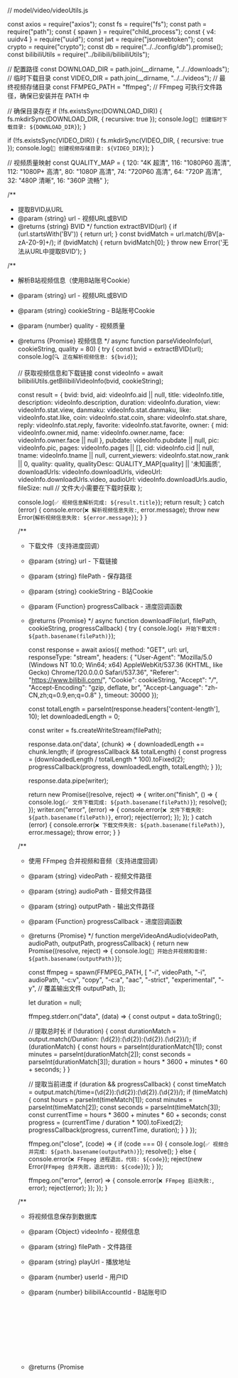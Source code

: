 // model/video/videoUtils.js

const axios = require("axios");
const fs = require("fs");
const path = require("path");
const { spawn } = require("child_process");
const { v4: uuidv4 } = require("uuid");
const jwt = require("jsonwebtoken");
const crypto = require("crypto");
const db = require("../../config/db").promise();
const bilibiliUtils = require("../bilibili/bilibiliUtils");

// 配置路径
const DOWNLOAD_DIR = path.join(__dirname, "../../downloads"); // 临时下载目录
const VIDEO_DIR = path.join(__dirname, "../../videos"); // 最终视频存储目录
const FFMPEG_PATH = "ffmpeg"; // FFmpeg 可执行文件路径，确保已安装并在 PATH 中

// 确保目录存在
if (!fs.existsSync(DOWNLOAD_DIR)) {
  fs.mkdirSync(DOWNLOAD_DIR, { recursive: true });
  console.log(`📁 创建临时下载目录: ${DOWNLOAD_DIR}`);
}

if (!fs.existsSync(VIDEO_DIR)) {
  fs.mkdirSync(VIDEO_DIR, { recursive: true });
  console.log(`📁 创建视频存储目录: ${VIDEO_DIR}`);
}

// 视频质量映射
const QUALITY_MAP = {
  120: "4K 超清",
  116: "1080P60 高清",
  112: "1080P+ 高清",
  80: "1080P 高清",
  74: "720P60 高清",
  64: "720P 高清",
  32: "480P 清晰",
  16: "360P 流畅"
};

/**
 * 提取BVID从URL
 * @param {string} url - 视频URL或BVID
 * @returns {string} BVID
 */
function extractBVID(url) {
  if (url.startsWith('BV')) {
    return url;
  }
  const bvidMatch = url.match(/BV[a-zA-Z0-9]+/);
  if (bvidMatch) {
    return bvidMatch[0];
  }
  throw new Error('无法从URL中提取BVID');
}

/**
 * 解析B站视频信息（使用B站账号Cookie）
 * @param {string} url - 视频URL或BVID
 * @param {string} cookieString - B站账号Cookie
 * @param {number} quality - 视频质量
 * @returns {Promise<Object>} 视频信息
 */
async function parseVideoInfo(url, cookieString, quality = 80) {
  try {
    const bvid = extractBVID(url);
    console.log(`🔍 正在解析视频信息: ${bvid}`);
    
    // 获取视频信息和下载链接
    const videoInfo = await bilibiliUtils.getBilibiliVideoInfo(bvid, cookieString);
    
    const result = {
      bvid: bvid,
      aid: videoInfo.aid || null,
      title: videoInfo.title,
      description: videoInfo.description,
      duration: videoInfo.duration,
      view: videoInfo.stat.view,
      danmaku: videoInfo.stat.danmaku,
      like: videoInfo.stat.like,
      coin: videoInfo.stat.coin,
      share: videoInfo.stat.share,
      reply: videoInfo.stat.reply,
      favorite: videoInfo.stat.favorite,
      owner: {
        mid: videoInfo.owner.mid,
        name: videoInfo.owner.name,
        face: videoInfo.owner.face || null
      },
      pubdate: videoInfo.pubdate || null,
      pic: videoInfo.pic,
      pages: videoInfo.pages || [],
      cid: videoInfo.cid || null,
      tname: videoInfo.tname || null,
      current_viewers: videoInfo.stat.now_rank || 0,
      quality: quality,
      qualityDesc: QUALITY_MAP[quality] || '未知画质',
      downloadUrls: videoInfo.downloadUrls,
      videoUrl: videoInfo.downloadUrls.video,
      audioUrl: videoInfo.downloadUrls.audio,
      fileSize: null // 文件大小需要在下载时获取
    };
    
    console.log(`✅ 视频信息解析完成: ${result.title}`);
    return result;
  } catch (error) {
    console.error(`❌ 解析视频信息失败:`, error.message);
    throw new Error(`解析视频信息失败: ${error.message}`);
  }
}

/**
 * 下载文件（支持进度回调）
 * @param {string} url - 下载链接
 * @param {string} filePath - 保存路径
 * @param {string} cookieString - B站Cookie
 * @param {Function} progressCallback - 进度回调函数
 * @returns {Promise<void>}
 */
async function downloadFile(url, filePath, cookieString, progressCallback) {
  try {
    console.log(`⬇️ 开始下载文件: ${path.basename(filePath)}`);
    
    const response = await axios({
      method: "GET",
      url: url,
      responseType: "stream",
      headers: {
        "User-Agent": "Mozilla/5.0 (Windows NT 10.0; Win64; x64) AppleWebKit/537.36 (KHTML, like Gecko) Chrome/120.0.0.0 Safari/537.36",
        "Referer": "https://www.bilibili.com/",
        "Cookie": cookieString,
        "Accept": "*/*",
        "Accept-Encoding": "gzip, deflate, br",
        "Accept-Language": "zh-CN,zh;q=0.9,en;q=0.8"
      },
      timeout: 30000
    });

    const totalLength = parseInt(response.headers['content-length'], 10);
    let downloadedLength = 0;

    const writer = fs.createWriteStream(filePath);
    
    response.data.on('data', (chunk) => {
      downloadedLength += chunk.length;
      if (progressCallback && totalLength) {
        const progress = (downloadedLength / totalLength * 100).toFixed(2);
        progressCallback(progress, downloadedLength, totalLength);
      }
    });
    
    response.data.pipe(writer);

    return new Promise((resolve, reject) => {
      writer.on("finish", () => {
        console.log(`✅ 文件下载完成: ${path.basename(filePath)}`);
        resolve();
      });
      writer.on("error", (error) => {
        console.error(`❌ 文件下载失败: ${path.basename(filePath)}`, error);
        reject(error);
      });
    });
  } catch (error) {
    console.error(`❌ 下载文件失败: ${path.basename(filePath)}`, error.message);
    throw error;
  }
}

/**
 * 使用 FFmpeg 合并视频和音频（支持进度回调）
 * @param {string} videoPath - 视频文件路径
 * @param {string} audioPath - 音频文件路径
 * @param {string} outputPath - 输出文件路径
 * @param {Function} progressCallback - 进度回调函数
 * @returns {Promise<void>}
 */
function mergeVideoAndAudio(videoPath, audioPath, outputPath, progressCallback) {
  return new Promise((resolve, reject) => {
    console.log(`🔧 开始合并视频和音频: ${path.basename(outputPath)}`);

    const ffmpeg = spawn(FFMPEG_PATH, [
      "-i", videoPath,
      "-i", audioPath,
      "-c:v", "copy",
      "-c:a", "aac",
      "-strict", "experimental",
      "-y", // 覆盖输出文件
      outputPath,
    ]);

    let duration = null;
    
    ffmpeg.stderr.on("data", (data) => {
      const output = data.toString();
      
      // 提取总时长
      if (!duration) {
        const durationMatch = output.match(/Duration: (\d{2}):(\d{2}):(\d{2})\.(\d{2})/);
        if (durationMatch) {
          const hours = parseInt(durationMatch[1]);
          const minutes = parseInt(durationMatch[2]);
          const seconds = parseInt(durationMatch[3]);
          duration = hours * 3600 + minutes * 60 + seconds;
        }
      }
      
      // 提取当前进度
      if (duration && progressCallback) {
        const timeMatch = output.match(/time=(\d{2}):(\d{2}):(\d{2})\.(\d{2})/);
        if (timeMatch) {
          const hours = parseInt(timeMatch[1]);
          const minutes = parseInt(timeMatch[2]);
          const seconds = parseInt(timeMatch[3]);
          const currentTime = hours * 3600 + minutes * 60 + seconds;
          const progress = (currentTime / duration * 100).toFixed(2);
          progressCallback(progress, currentTime, duration);
        }
      }
    });

    ffmpeg.on("close", (code) => {
      if (code === 0) {
        console.log(`✅ 视频合并完成: ${path.basename(outputPath)}`);
        resolve();
      } else {
        console.error(`❌ FFmpeg 进程退出，代码: ${code}`);
        reject(new Error(`FFmpeg 合并失败，退出代码: ${code}`));
      }
    });

    ffmpeg.on("error", (error) => {
      console.error(`❌ FFmpeg 启动失败:`, error);
      reject(error);
    });
  });
}

/**
 * 将视频信息保存到数据库
 * @param {Object} videoInfo - 视频信息
 * @param {string} filePath - 文件路径
 * @param {string} playUrl - 播放地址
 * @param {number} userId - 用户ID
 * @param {number} bilibiliAccountId - B站账号ID
 * @returns {Promise<Object>} 数据库记录
 */
async function saveOrUpdateVideoInDb(videoInfo, filePath, playUrl, userId, bilibiliAccountId) {
  try {
    console.log(`💾 保存视频信息到数据库: ${videoInfo.title}`);

    // 检查视频是否已存在（根据bvid）
    const [existingVideos] = await db.execute(
      "SELECT * FROM videos WHERE bvid = ?",
      [videoInfo.bvid]
    );

    let videoId;
    let isNewVideo = false;

    if (existingVideos.length > 0) {
      // 更新现有记录
      videoId = existingVideos[0].id;
      await db.execute(
        `UPDATE videos SET 
         title = ?, pic = ?, view = ?, danmaku = ?, \`like\` = ?, 
         coin = ?, favorite = ?, share = ?, reply = ?, 
         name = ?, face = ?, pubdate = ?, 
         quality = ?, \`desc\` = ?, duration = ?, aid = ?, download_link = ?,
         cid = ?, tname = ?, current_viewers = ?
         WHERE bvid = ?`,
        [
          videoInfo.title,
          videoInfo.pic || "",
          videoInfo.view || 0,
          videoInfo.danmaku || 0,
          videoInfo.like || 0,
          videoInfo.coin || 0,
          videoInfo.favorite || 0,
          videoInfo.share || 0,
          videoInfo.reply || 0,
          videoInfo.owner?.name || "未知",
          videoInfo.owner?.face || "",
          videoInfo.pubdate || "",
          videoInfo.quality || 80,
          videoInfo.description || "",
          videoInfo.duration || 0,
          videoInfo.aid || "",
          playUrl,
          videoInfo.cid || "",
          videoInfo.tname || "",
          videoInfo.current_viewers || 0,
          videoInfo.bvid
        ]
      );
      
      console.log(`✅ 视频信息已更新: ${videoInfo.title}`);
    } else {
      // 插入新记录
      const [result] = await db.execute(
        `INSERT INTO videos (
          bvid, aid, title, pic, view, danmaku, \`like\`, coin, favorite, share, reply,
          name, face, pubdate, quality, \`desc\`, duration, download_link, cid, tname, current_viewers
        ) VALUES (?, ?, ?, ?, ?, ?, ?, ?, ?, ?, ?, ?, ?, ?, ?, ?, ?, ?, ?, ?, ?)`,
        [  
          videoInfo.bvid,
          videoInfo.aid || "",
          videoInfo.title,
          videoInfo.pic || "",
          videoInfo.view || 0,
          videoInfo.danmaku || 0,
          videoInfo.like || 0,
          videoInfo.coin || 0,
          videoInfo.favorite || 0,
          videoInfo.share || 0,
          videoInfo.reply || 0,
          videoInfo.owner?.name || "未知",
          videoInfo.owner?.face || "",
          videoInfo.pubdate || "",
          videoInfo.quality || 80,
          videoInfo.description || "",
          videoInfo.duration || 0,
          playUrl,
          videoInfo.cid || "",
          videoInfo.tname || "",
          videoInfo.current_viewers || 0
        ]
      );
      
      videoId = result.insertId;
      isNewVideo = true;
      console.log(`✅ 视频信息已保存: ${videoInfo.title}`);
    }

    // 检查用户视频关联关系是否已存在
    const [existingRelation] = await db.execute(
      "SELECT * FROM user_videos WHERE user_id = ? AND video_id = ? AND relation_type = 'processor'",
      [userId, videoId]
    );

    if (existingRelation.length === 0) {
      // 创建用户视频关联关系（处理者）
      await db.execute(
        "INSERT INTO user_videos (user_id, video_id, relation_type) VALUES (?, ?, 'processor')",
        [userId, videoId]
      );
      console.log(`🔗 已创建用户视频关联关系: 用户${userId} -> 视频${videoId}`);
    }

    // 如果视频有UP主信息，尝试创建UP主关联关系
    if (videoInfo.owner?.mid) {
      // 这里可以扩展：如果系统中有对应的UP主用户，可以创建owner关联
      // 暂时只记录processor关联
    }

    return { 
      id: videoId, 
      updated: !isNewVideo,
      title: videoInfo.title,
      bvid: videoInfo.bvid,
      filePath: filePath,
      playUrl: playUrl
    };
  } catch (error) {
    console.error('❌ 保存视频信息到数据库失败:', error);
    throw error;
  }
}


/**
 * 获取所有视频列表
 * @returns {Promise<Array>} 视频列表
 */
async function listAllVideos() {
  try {
    const [videos] = await db.execute(
      `SELECT * FROM videos ORDER BY id DESC`
    );
    return videos;
  } catch (error) {
    console.error(`❌ 获取视频列表失败:`, error);
    throw error;
  }
}

/**
 * 获取用户处理的视频列表
 * @param {number} userId - 用户ID
 * @returns {Promise<Array>} 视频列表
 */
async function getUserVideos(userId) {
  try {
    console.log(`🔍 获取用户 ${userId} 的视频列表`);
    
    // 通过user_videos关联表查询用户相关的视频
    const [videos] = await db.execute(
      `SELECT v.*, uv.relation_type, uv.created_at as relation_created_at
       FROM videos v 
       INNER JOIN user_videos uv ON v.id = uv.video_id 
       WHERE uv.user_id = ? 
       ORDER BY uv.created_at DESC, v.id DESC`,
      [userId]
    );
    
    console.log(`✅ 找到 ${videos.length} 个相关视频`);
    
    // 为每个视频添加关系类型的中文描述
    const videosWithRelationDesc = videos.map(video => ({
      ...video,
      relation_desc: getRelationTypeDesc(video.relation_type)
    }));
    
    return videosWithRelationDesc;
  } catch (error) {
    console.error(`❌ 获取用户视频列表失败:`, error);
    throw error;
  }
}

/**
 * 获取关系类型的中文描述
 * @param {string} relationType - 关系类型
 * @returns {string} 中文描述
 */
function getRelationTypeDesc(relationType) {
  const relationMap = {
    'owner': 'UP主',
    'processor': '处理者',
    'downloader': '下载者'
  };
  return relationMap[relationType] || '未知关系';
}

/**
 * 删除视频记录和文件
 * @param {number} videoId - 视频ID
 * @param {number} userId - 用户ID
 * @param {boolean} deleteFile - 是否删除文件
 * @returns {Promise<void>}
 */
async function deleteVideo(videoId, userId, deleteFile = false) {
  try {
    console.log(`🗑️ 用户 ${userId} 尝试删除视频 ${videoId}`);
    
    // 检查用户是否有权限删除该视频（必须是处理者或下载者）
    const [userVideoRelations] = await db.execute(
      `SELECT uv.*, v.title, v.bvid, v.download_link 
       FROM user_videos uv 
       INNER JOIN videos v ON uv.video_id = v.id 
       WHERE uv.user_id = ? AND uv.video_id = ? 
       AND uv.relation_type IN ('processor', 'downloader')`,
      [userId, videoId]
    );
    
    if (userVideoRelations.length === 0) {
      throw new Error('无权限删除该视频：您不是该视频的处理者或下载者');
    }
    
    const videoInfo = userVideoRelations[0];
    console.log(`✅ 权限验证通过，用户是视频的${getRelationTypeDesc(videoInfo.relation_type)}`);
    
    // 获取完整视频信息
    const [videos] = await db.execute(
      "SELECT * FROM videos WHERE id = ?",
      [videoId]
    );
    
    if (videos.length === 0) {
      throw new Error('视频不存在');
    }
    
    const video = videos[0];
    
    // 删除用户视频关联记录
    await db.execute(
      "DELETE FROM user_videos WHERE video_id = ?", 
      [videoId]
    );
    console.log(`🔗 已删除用户视频关联记录`);
    
    // 删除视频记录
    await db.execute("DELETE FROM videos WHERE id = ?", [videoId]);
    console.log(`📝 已删除视频数据库记录`);
    
    // 删除文件
    if (deleteFile) {
      // 尝试从download_link推断文件路径
      let filePath = null;
      if (video.download_link) {
        // 从下载链接中提取文件名
        const fileName = video.download_link.split('/').pop();
        filePath = path.join(VIDEO_DIR, fileName);
      }
      
      // 如果有file_path字段，优先使用
      if (video.file_path) {
        filePath = video.file_path;
      }
      
      if (filePath && fs.existsSync(filePath)) {
        fs.unlinkSync(filePath);
        console.log(`🗑️ 已删除视频文件: ${filePath}`);
      } else if (filePath) {
        console.warn(`⚠️ 视频文件不存在: ${filePath}`);
      } else {
        console.warn(`⚠️ 无法确定视频文件路径`);
      }
    }
    
    console.log(`✅ 成功删除视频: ${video.title} (${video.bvid})`);
  } catch (error) {
    console.error(`❌ 删除视频失败:`, error);
    throw error;
  }
}

/**
 * 处理视频请求的主函数
 * @param {Object} options - 处理选项
 * @returns {Promise<Object>} 处理结果
 */
async function processVideoRequest(options) {
  const {
    url,
    userId,
    cookieString,
    quality = 80,
    downloadMode = "auto",
    bilibiliAccountId
  } = options;
  
  try {
    // 0. 提取BVID进行预检查
    const bvid = extractBVID(url);
    if (!bvid) {
      throw new Error('无法从URL中提取BVID');
    }
    
    // 1. 检查数据库和文件是否已存在（优化：避免重复解析）
    const finalFileName = `${bvid}.mp4`;
    const finalVideoPath = path.join(VIDEO_DIR, finalFileName);
    
    // 检查数据库中是否已有记录
    const [existingRecords] = await db.execute(
      'SELECT * FROM videos WHERE bvid = ?',
      [bvid]
    );
    
    // 检查文件是否存在
    const fileExists = fs.existsSync(finalVideoPath);
    
    if (existingRecords.length > 0 && fileExists) {
      console.log(`✅ 发现已存在的视频记录和文件: ${bvid}`);
      
      // 只解析基本信息用于更新数据库
      const videoInfo = await parseVideoInfo(url, cookieString, quality);
      
      // 生成播放地址
      const serverPort = process.env.PORT || 3000;
      const serverHost = process.env.SERVER_HOST || 'localhost';
      const playUrl = `http://${serverHost}:${serverPort}/api/video/download/${finalFileName}`;
      
      // 更新数据库记录（保持文件路径不变）
      const existingRecord = existingRecords[0];
      await db.execute(
        `UPDATE videos SET 
         title = ?, pic = ?, view = ?, danmaku = ?, \`like\` = ?, 
         coin = ?, favorite = ?, share = ?, reply = ?, 
         name = ?, face = ?, pubdate = ?, 
         quality = ?, \`desc\` = ?, duration = ?, aid = ?, download_link = ?,
         cid = ?, tname = ?, current_viewers = ?
         WHERE id = ?`,
        [
          videoInfo.title,
          videoInfo.pic || "",
          videoInfo.view || 0,
          videoInfo.danmaku || 0,
          videoInfo.like || 0,
          videoInfo.coin || 0,
          videoInfo.favorite || 0,
          videoInfo.share || 0,
          videoInfo.reply || 0,
          videoInfo.owner?.name || "未知",
          videoInfo.owner?.face || "",
          videoInfo.pubdate || "",
          videoInfo.quality || 80,
          videoInfo.description || "",
          videoInfo.duration || 0,
          videoInfo.aid || "",
          playUrl,
          videoInfo.cid || "",
          videoInfo.tname || "",
          videoInfo.current_viewers || 0,
          existingRecord.id
        ]
      );
      
      console.log(`🔄 已更新现有视频记录: ${videoInfo.title}`);
      
      return {
        id: existingRecord.id,
        updated: true,
        title: videoInfo.title,
        bvid: bvid,
        filePath: finalVideoPath,
        playUrl: playUrl,
        message: "视频已存在，仅更新数据库信息",
        downloadMode,
        qualityDesc: videoInfo.qualityDesc,
        skippedProcessing: true // 标记跳过了处理过程
      };
    }
    
    console.log(`🆕 开始处理新视频或重新处理: ${bvid}`);
    
    // 2. 解析视频信息（完整解析用于下载）
    const videoInfo = await parseVideoInfo(url, cookieString, quality);

    // 3. 创建文件名和路径
    const uniqueId = uuidv4().substring(0, 8);
    const tempVideoFileName = `${videoInfo.bvid}_${uniqueId}_video.mp4`;
    const tempAudioFileName = `${videoInfo.bvid}_${uniqueId}_audio.mp3`;
    const tempOutputFileName = `${videoInfo.bvid}_${uniqueId}_temp.mp4`;
    // finalFileName 已在前面声明过，这里不需要重复声明

    const tempVideoPath = path.join(DOWNLOAD_DIR, tempVideoFileName);
    const tempAudioPath = path.join(DOWNLOAD_DIR, tempAudioFileName);
    const tempOutputPath = path.join(DOWNLOAD_DIR, tempOutputFileName);
    // finalVideoPath 也已在前面声明过，这里不需要重复声明

    // 4. 下载视频和音频
    console.log(`📥 开始下载视频和音频...`);
    
    const downloadPromises = [];
    
    if (downloadMode === "video" || downloadMode === "auto") {
      downloadPromises.push(
        downloadFile(videoInfo.videoUrl, tempVideoPath, cookieString, (progress) => {
          console.log(`📹 视频下载进度: ${progress}%`);
        })
      );
    }
    
    if (downloadMode === "audio" || downloadMode === "auto") {
      downloadPromises.push(
        downloadFile(videoInfo.audioUrl, tempAudioPath, cookieString, (progress) => {
          console.log(`🎵 音频下载进度: ${progress}%`);
        })
      );
    }
    
    await Promise.all(downloadPromises);

    // 5. 合并视频和音频（如果都下载了）
    let tempFinalPath = tempOutputPath;
    if (downloadMode === "auto" && fs.existsSync(tempVideoPath) && fs.existsSync(tempAudioPath)) {
      console.log(`🔧 开始合并视频和音频: ${finalFileName}`);
      await mergeVideoAndAudio(tempVideoPath, tempAudioPath, tempOutputPath, (progress) => {
        console.log(`🔧 合并进度: ${progress}%`);
      });
      
      // 清理临时文件
      try {
        fs.unlinkSync(tempVideoPath);
        fs.unlinkSync(tempAudioPath);
        console.log(`🗑️ 清理临时文件完成`);
      } catch (cleanupError) {
        console.warn(`⚠️ 清理临时文件失败:`, cleanupError.message);
      }
    } else if (downloadMode === "video" && fs.existsSync(tempVideoPath)) {
      tempFinalPath = tempVideoPath;
    } else if (downloadMode === "audio" && fs.existsSync(tempAudioPath)) {
      tempFinalPath = tempAudioPath;
    }

    // 6. 移动文件到最终目录
    if (fs.existsSync(tempFinalPath)) {
      // 如果最终文件已存在，先删除
      if (fs.existsSync(finalVideoPath)) {
        fs.unlinkSync(finalVideoPath);
        console.log(`🗑️ 删除已存在的文件: ${finalFileName}`);
      }
      
      fs.renameSync(tempFinalPath, finalVideoPath);
      console.log(`📁 文件已移动到: ${finalVideoPath}`);
    } else {
      throw new Error('处理后的视频文件不存在');
    }

    // 7. 生成播放地址 - 使用SERVER_HOST配置
    const serverPort = process.env.PORT || 3000;
    const serverHost = process.env.SERVER_HOST || 'localhost';
    const playUrl = `http://${serverHost}:${serverPort}/api/video/download/${finalFileName}`;

    // 8. 保存到数据库
    const dbRecord = await saveOrUpdateVideoInDb(videoInfo, finalVideoPath, playUrl, userId, bilibiliAccountId);

    return {
      ...dbRecord,
      message: "视频处理完成",
      downloadMode,
      qualityDesc: videoInfo.qualityDesc,
      playUrl: playUrl
    };
  } catch (error) {
    console.error(`❌ 处理视频请求失败:`, error);
    throw error;
  }
}

/**
 * 批量处理视频
 * @param {Object} options - 批量处理选项
 * @returns {Promise<Object>} 批量处理结果
 */
async function batchProcessVideos(options) {
  const {
    urls,
    userId,
    cookieString,
    quality = 80,
    downloadMode = "auto",
    bilibiliAccountId
  } = options;
  
  const results = {
    success: [],
    failed: [],
    total: urls.length
  };
  
  for (let i = 0; i < urls.length; i++) {
    const url = urls[i];
    try {
      console.log(`📦 批量处理进度: ${i + 1}/${urls.length} - ${url}`);
      
      const result = await processVideoRequest({
        url,
        userId,
        cookieString,
        quality,
        downloadMode,
        bilibiliAccountId
      });
      
      results.success.push({
        url,
        result,
        index: i + 1
      });
      
      // 添加延迟避免请求过于频繁
      if (i < urls.length - 1) {
        await new Promise(resolve => setTimeout(resolve, 2000));
      }
      
    } catch (error) {
      console.error(`❌ 批量处理第 ${i + 1} 个视频失败:`, error.message);
      results.failed.push({
        url,
        error: error.message,
        index: i + 1
      });
    }
  }
  
  return results;
}

/**
 * 生成安全下载token
 * @param {string} fileName - 文件名
 * @param {string} userId - 用户ID
 * @param {number} expiresIn - 过期时间（秒），默认1小时
 * @returns {string} JWT token
 */
function generateDownloadToken(fileName, userId, expiresIn = 3600) {
  const payload = {
    fileName,
    userId,
    type: 'download',
    timestamp: Date.now()
  };
  
  return jwt.sign(payload, process.env.JWT_SECRET, { expiresIn });
}

/**
 * 验证下载token
 * @param {string} token - JWT token
 * @returns {object|null} 解码后的payload或null
 */
function verifyDownloadToken(token) {
  try {
    return jwt.verify(token, process.env.JWT_SECRET);
  } catch (error) {
    console.error('Token验证失败:', error.message);
    return null;
  }
}

/**
 * 生成临时下载链接
 * @param {string} fileName - 文件名
 * @param {string} userId - 用户ID
 * @returns {object} 包含下载链接和token的对象
 */
function generateSecureDownloadLink(fileName, userId) {
  const token = generateDownloadToken(fileName, userId, 3600); // 1小时有效期
  const serverPort = process.env.PORT || 3000;
  const serverHost = process.env.SERVER_HOST || 'localhost';
  
  return {
    downloadUrl: `http://${serverHost}:${serverPort}/api/video/secure-download?token=${token}&file=${encodeURIComponent(fileName)}`,
    token,
    expiresAt: new Date(Date.now() + 3600 * 1000).toISOString()
  };
}

/**
 * 检查用户是否有权限下载指定文件
 * @param {string} fileName - 文件名
 * @param {string} userId - 用户ID
 * @returns {Promise<boolean>} 是否有权限
 */
async function checkDownloadPermission(fileName, userId) {
  try {
    console.log(`🔐 检查用户 ${userId} 对文件 ${fileName} 的下载权限`);
    
    // 从文件名提取BVID
    const bvid = fileName.replace(/\.(mp4|mp3)$/, '');
    
    // 通过user_videos关联表检查用户是否有权限访问该视频
    const [userVideoRelations] = await db.execute(
      `SELECT uv.relation_type, v.title, v.bvid 
       FROM user_videos uv 
       INNER JOIN videos v ON uv.video_id = v.id 
       WHERE uv.user_id = ? AND v.bvid = ?`,
      [userId, bvid]
    );
    
    if (userVideoRelations.length > 0) {
      const relation = userVideoRelations[0];
      console.log(`✅ 用户有权限下载，关系类型: ${getRelationTypeDesc(relation.relation_type)}`);
      return true;
    }
    
    console.log(`❌ 用户无权限下载该视频: ${bvid}`);
    return false;
  } catch (error) {
    console.error('检查下载权限失败:', error);
    return false;
  }
}

/**
 * 安全文件下载处理
 * @param {string} fileName - 文件名
 * @param {object} req - Express请求对象
 * @param {object} res - Express响应对象
 */
async function handleSecureDownload(fileName, req, res) {
  try {
    const filePath = path.join(VIDEO_DIR, fileName);
    
    // 检查文件是否存在
    if (!fs.existsSync(filePath)) {
      return res.status(404).json({
        code: 404,
        message: '文件不存在'
      });
    }
    
    // 获取文件信息
    const stat = fs.statSync(filePath);
    const fileSize = stat.size;
    
    // 设置响应头，支持断点续传
    res.setHeader('Content-Type', 'application/octet-stream');
    res.setHeader('Content-Disposition', `attachment; filename="${encodeURIComponent(fileName)}"`);
    res.setHeader('Accept-Ranges', 'bytes');
    res.setHeader('Content-Length', fileSize);
    
    // 处理Range请求（断点续传）
    const range = req.headers.range;
    if (range) {
      const parts = range.replace(/bytes=/, "").split("-");
      const start = parseInt(parts[0], 10);
      const end = parts[1] ? parseInt(parts[1], 10) : fileSize - 1;
      const chunksize = (end - start) + 1;
      
      res.status(206);
      res.setHeader('Content-Range', `bytes ${start}-${end}/${fileSize}`);
      res.setHeader('Content-Length', chunksize);
      
      const stream = fs.createReadStream(filePath, { start, end });
      stream.pipe(res);
    } else {
      // 完整文件下载
      const stream = fs.createReadStream(filePath);
      stream.pipe(res);
    }
    
  } catch (error) {
    console.error('安全下载处理失败:', error);
    res.status(500).json({
      code: 500,
      message: '下载失败'
    });
  }
}

/**
 * 添加用户视频关联关系（下载者）
 * @param {number} userId - 用户ID
 * @param {string} bvid - 视频BVID
 * @returns {Promise<Object>} 操作结果
 */
async function addVideoDownloader(userId, bvid) {
  try {
    console.log(`🔗 用户 ${userId} 请求添加视频 ${bvid} 的下载权限`);
    
    // 检查视频是否存在
    const [videos] = await db.execute(
      "SELECT id, title FROM videos WHERE bvid = ?",
      [bvid]
    );
    
    if (videos.length === 0) {
      throw new Error('视频不存在');
    }
    
    const video = videos[0];
    
    // 检查用户是否已有该视频的关联关系
    const [existingRelations] = await db.execute(
      "SELECT relation_type FROM user_videos WHERE user_id = ? AND video_id = ?",
      [userId, video.id]
    );
    
    if (existingRelations.length > 0) {
      const existingType = existingRelations[0].relation_type;
      return {
        success: true,
        message: `您已经是该视频的${getRelationTypeDesc(existingType)}，无需重复添加`,
        existingRelation: existingType
      };
    }
    
    // 添加下载者关系
    await db.execute(
      "INSERT INTO user_videos (user_id, video_id, relation_type) VALUES (?, ?, 'downloader')",
      [userId, video.id]
    );
    
    console.log(`✅ 成功添加下载者关系: 用户${userId} -> 视频${video.title}`);
    
    return {
      success: true,
      message: '成功添加下载权限',
      videoTitle: video.title,
      bvid: bvid
    };
  } catch (error) {
    console.error('添加视频下载者关系失败:', error);
    throw error;
  }
}

/**
 * 获取所有可下载的视频列表（公开列表）
 * @param {number} limit - 限制数量
 * @param {number} offset - 偏移量
 * @returns {Promise<Object>} 视频列表和总数
 */
async function getAvailableVideos(limit = 20, offset = 0) {
  try {
    // 确保参数是有效的数字
    const parsedLimit = parseInt(limit);
    const parsedOffset = parseInt(offset);
    const validLimit = Math.max(1, Math.min(100, isNaN(parsedLimit) ? 20 : parsedLimit));
    const validOffset = Math.max(0, isNaN(parsedOffset) ? 0 : parsedOffset);
    
    console.log(`📋 获取可下载视频列表，限制: ${validLimit}, 偏移: ${validOffset}`);
    
    // 获取总数
    const [countResult] = await db.execute(
      "SELECT COUNT(*) as total FROM videos"
    );
    const total = countResult[0].total;
    
    // 获取视频列表（简化查询）
    // 将参数转换为字符串以解决MySQL 8.0.22的已知问题
    const limitStr = String(validLimit);
    const offsetStr = String(validOffset);
    
    console.log('SQL参数调试信息:');
    console.log('limitStr:', limitStr, 'type:', typeof limitStr);
    console.log('offsetStr:', offsetStr, 'type:', typeof offsetStr);
    
    const [videos] = await db.execute(
      `SELECT * FROM videos 
       ORDER BY id DESC 
       LIMIT ? OFFSET ?`,
      [limitStr, offsetStr]
    );
    
    // 为每个视频获取用户数量和处理者信息
    for (let video of videos) {
      // 获取用户数量
      const [userCountResult] = await db.execute(
        'SELECT COUNT(*) as count FROM user_videos WHERE video_id = ?',
        [video.id]
      );
      video.user_count = userCountResult[0].count;
      
      // 获取处理者列表
      const [processorsResult] = await db.execute(
        `SELECT DISTINCT u.username 
         FROM user_videos uv 
         INNER JOIN user u ON uv.user_id = u.id 
         WHERE uv.video_id = ? AND uv.relation_type = 'processor'`,
        [video.id]
      );
      video.processors = processorsResult.map(p => p.username).join(',');
    }
    
    console.log(`✅ 找到 ${videos.length} 个可下载视频`);
    
    return {
      videos: videos.map(video => ({
        ...video,
        processors: video.processors ? video.processors.split(',').slice(0, 3) : []
      })),
      total,
      limit: validLimit,
      offset: validOffset,
      hasMore: validOffset + validLimit < total
    };
  } catch (error) {
    console.error('获取可下载视频列表失败:', error);
    throw error;
  }
}

module.exports = {
  parseVideoInfo,
  downloadFile,
  mergeVideoAndAudio,
  saveOrUpdateVideoInDb,
  listAllVideos,
  getUserVideos,
  deleteVideo,
  processVideoRequest,
  batchProcessVideos,
  extractBVID,
  QUALITY_MAP,
  generateDownloadToken,
  verifyDownloadToken,
  generateSecureDownloadLink,
  checkDownloadPermission,
  handleSecureDownload,
  addVideoDownloader,
  getAvailableVideos
};
// model/video/videoRouters.js

const express = require("express");
const router = express.Router();
const videoUtils = require("./videoUtils");
const bilibiliUtils = require("../bilibili/bilibiliUtils");
const authorize = require("../auth/authUtils"); // 导入授权中间件

/**
 * @api {get} /api/video/list
 * @description 获取所有已处理的视频列表
 * @access Public
 */
router.get("/list", async (req, res) => {
  try {
    const videos = await videoUtils.listAllVideos();
    res.status(200).json({
      code: 200,
      message: "成功获取视频列表",
      data: videos,
    });
  } catch (error) {
    res.status(500).json({
      code: 500,
      message: error.message || "获取视频列表失败",
      data: null,
    });
  }
});

/**
 * @api {get} /api/video/user-list
 * @description 获取当前用户处理的视频列表
 * @access Protected - 需要用户登录
 */
router.get("/user-list", authorize(["1", "2", "3"]), async (req, res) => {
  try {
    const userId = req.user.uid || req.user.id;
    const videos = await videoUtils.getUserVideos(userId);
    res.status(200).json({
      code: 200,
      message: "成功获取用户视频列表",
      data: videos,
    });
  } catch (error) {
    res.status(500).json({
      code: 500,
      message: error.message || "获取用户视频列表失败",
      data: null,
    });
  }
});

/**
 * @api {post} /api/video/parse
 * @description 解析B站视频信息（不下载，仅获取视频详情）
 * @access Protected - 需要用户登录和B站账号
 * @body { "url": "视频的URL或BVID", "quality": "清晰度(可选)" }
 */
router.post("/parse", authorize(["1", "2", "3"]), async (req, res) => {
  try {
    const userId = req.user.uid || req.user.id;
    const { url, quality = 80 } = req.body;
    
    if (!url || !url.trim()) {
      return res.status(400).json({
        code: 400,
        message: "请提供有效的视频 URL",
        data: null,
      });
    }

    // 检查用户是否有活跃的B站账号
    const bilibiliAccount = await bilibiliUtils.getActiveBilibiliAccount(userId);
    if (!bilibiliAccount) {
      return res.status(400).json({
        code: 400,
        message: "请先登录B站账号",
        data: null
      });
    }

    console.log(`▶️ 开始解析视频: ${url}`);
    const result = await videoUtils.parseVideoInfo(url, bilibiliAccount.cookie_string, quality);
    console.log(`✅ 视频解析完成: ${result.title}`);
    
    res.status(200).json({
      code: 200,
      message: "视频解析成功",
      data: result,
    });
  } catch (error) {
    console.error(`❌ 解析视频失败:`, error);
    res.status(500).json({
      code: 500,
      message: error.message || "解析视频失败",
      data: null,
    });
  }
});

/**
 * @api {post} /api/video/process
 * @description 处理B站视频（解析、下载、合并、入库）
 * @access Protected - 需要用户登录和B站账号
 * @body { "url": "视频的URL或BVID", "quality": "清晰度(可选)", "downloadMode": "下载模式(可选)" }
 */
router.post("/process", authorize(["1", "2", "3"]), async (req, res) => {
  try {
    const userId = req.user.uid || req.user.id;
    const { url, quality = 80, downloadMode = "auto" } = req.body;
    
    if (!url || !url.trim()) {
      return res.status(400).json({
        code: 400,
        message: "请提供有效的视频 URL",
        data: null,
      });
    }

    // 检查用户是否有活跃的B站账号
    const bilibiliAccount = await bilibiliUtils.getActiveBilibiliAccount(userId);
    if (!bilibiliAccount) {
      return res.status(400).json({
        code: 400,
        message: "请先登录B站账号",
        data: null
      });
    }

    console.log(`▶️ 开始处理视频请求: ${url}`);
    const result = await videoUtils.processVideoRequest({
      url,
      userId,
      cookieString: bilibiliAccount.cookie_string,
      quality,
      downloadMode,
      bilibiliAccountId: bilibiliAccount.id
    });
    console.log(`✅ 视频处理完成: ${result.title}`);
    
    res.status(201).json({
      code: 201,
      message: "视频处理成功并已入库",
      data: result,
    });
  } catch (error) {
    console.error(`❌ 处理视频失败:`, error);
    res.status(500).json({
      code: 500,
      message: error.message || "处理视频时发生未知错误",
      data: null,
    });
  }
});

/**
 * @api {post} /api/video/batch-process
 * @description 批量处理B站视频
 * @access Protected - 需要用户登录和B站账号
 * @body { "urls": ["视频URL数组"], "quality": "清晰度(可选)", "downloadMode": "下载模式(可选)" }
 */
router.post("/batch-process", authorize(["1", "2", "3"]), async (req, res) => {
  try {
    const userId = req.user.uid || req.user.id;
    const { urls, quality = 80, downloadMode = "auto" } = req.body;
    
    if (!urls || !Array.isArray(urls) || urls.length === 0) {
      return res.status(400).json({
        code: 400,
        message: "请提供有效的视频 URL 数组",
        data: null,
      });
    }

    if (urls.length > 10) {
      return res.status(400).json({
        code: 400,
        message: "批量处理最多支持10个视频",
        data: null,
      });
    }

    // 检查用户是否有活跃的B站账号
    const bilibiliAccount = await bilibiliUtils.getActiveBilibiliAccount(userId);
    if (!bilibiliAccount) {
      return res.status(400).json({
        code: 400,
        message: "请先登录B站账号",
        data: null
      });
    }

    console.log(`▶️ 开始批量处理 ${urls.length} 个视频`);
    const results = await videoUtils.batchProcessVideos({
      urls,
      userId,
      cookieString: bilibiliAccount.cookie_string,
      quality,
      downloadMode,
      bilibiliAccountId: bilibiliAccount.id
    });
    console.log(`✅ 批量处理完成，成功: ${results.success.length}, 失败: ${results.failed.length}`);
    
    res.status(200).json({
      code: 200,
      message: `批量处理完成，成功: ${results.success.length}, 失败: ${results.failed.length}`,
      data: results,
    });
  } catch (error) {
    console.error(`❌ 批量处理视频失败:`, error);
    res.status(500).json({
      code: 500,
      message: error.message || "批量处理视频失败",
      data: null,
    });
  }
});

/**
 * @api {delete} /api/video/:id
 * @description 删除视频记录和文件
 * @access Protected - 需要用户登录
 */
router.delete("/:id", authorize(["1", "2", "3"]), async (req, res) => {
  try {
    const userId = req.user.uid || req.user.id;
    const { id } = req.params;
    const { deleteFile = false } = req.query;
    
    await videoUtils.deleteVideo(id, userId, deleteFile === 'true');
    
    res.status(200).json({
      code: 200,
      message: "视频删除成功",
      data: null,
    });
  } catch (error) {
    console.error(`❌ 删除视频失败:`, error);
    res.status(500).json({
      code: 500,
      message: error.message || "删除视频失败",
      data: null,
    });
  }
});

/**
 * @api {post} /api/video/generate-download-link
 * @description 生成安全下载链接
 * @access Protected - 需要用户登录
 */
router.post("/generate-download-link", authorize(["1", "2", "3"]), async (req, res) => {
  try {
    const { fileName } = req.body;
    const userId = req.user.uid || req.user.id;
    
    if (!fileName) {
      return res.status(400).json({
        code: 400,
        message: "文件名不能为空",
        data: null,
      });
    }
    
    // 检查用户是否有权限下载该文件
    const hasPermission = await videoUtils.checkDownloadPermission(fileName, userId);
    if (!hasPermission) {
      return res.status(403).json({
        code: 403,
        message: "无权限下载该文件",
        data: null,
      });
    }
    
    // 生成安全下载链接
    const downloadInfo = videoUtils.generateSecureDownloadLink(fileName, userId);
    
    res.status(200).json({
      code: 200,
      message: "下载链接生成成功",
      data: downloadInfo,
    });
  } catch (error) {
    console.error("生成下载链接失败:", error);
    res.status(500).json({
      code: 500,
      message: error.message || "生成下载链接失败",
      data: null,
    });
  }
});

/**
 * @api {get} /api/video/secure-download
 * @description 安全文件下载（支持断点续传）
 * @access Public - 通过token验证
 */
router.get("/secure-download", async (req, res) => {
  try {
    const { token, file } = req.query;
    
    if (!token || !file) {
      return res.status(400).json({
        code: 400,
        message: "缺少必要参数",
        data: null,
      });
    }
    
    // 验证token
    const payload = videoUtils.verifyDownloadToken(token);
    if (!payload) {
      return res.status(401).json({
        code: 401,
        message: "下载链接已过期或无效",
        data: null,
      });
    }
    
    // 验证文件名是否匹配
    if (payload.fileName !== file) {
      return res.status(403).json({
        code: 403,
        message: "文件访问权限验证失败",
        data: null,
      });
    }
    
    // 再次检查用户权限
    const hasPermission = await videoUtils.checkDownloadPermission(file, payload.userId);
    if (!hasPermission) {
      return res.status(403).json({
        code: 403,
        message: "无权限下载该文件",
        data: null,
      });
    }
    
    // 处理安全下载
    await videoUtils.handleSecureDownload(file, req, res);
    
  } catch (error) {
    console.error("安全下载失败:", error);
    if (!res.headersSent) {
      res.status(500).json({
        code: 500,
        message: error.message || "下载失败",
        data: null,
      });
    }
  }
});

/**
 * @api {get} /api/video/download/:bvid
 * @description 直接下载视频（兼容旧版本）
 * @access Protected - 需要用户登录
 */
router.get("/download/:bvid", authorize(["1", "2", "3"]), async (req, res) => {
  try {
    const { bvid } = req.params;
    const userId = req.user.uid || req.user.id;
    
    // 构造文件名
    const fileName = `${bvid}.mp4`;
    
    // 检查用户是否有权限下载该文件
    const hasPermission = await videoUtils.checkDownloadPermission(fileName, userId);
    if (!hasPermission) {
      return res.status(403).json({
        code: 403,
        message: "无权限下载该文件，请先添加下载权限",
        data: null,
      });
    }
    
    // 处理安全下载
    await videoUtils.handleSecureDownload(fileName, req, res);
    
  } catch (error) {
    console.error("直接下载失败:", error);
    if (!res.headersSent) {
      res.status(500).json({
        code: 500,
        message: error.message || "下载失败",
        data: null,
      });
    }
  }
});

/**
 * @api {get} /api/video/available
 * @description 获取所有可下载的视频列表（公开接口）
 * @access Public
 */
router.get("/available", async (req, res) => {
  try {
    const { limit = 20, offset = 0 } = req.query;
    // 确保参数是有效的数字，避免传递NaN
    const parsedLimit = parseInt(limit);
    const parsedOffset = parseInt(offset);
    const validLimit = Math.max(1, Math.min(100, isNaN(parsedLimit) ? 20 : parsedLimit));
    const validOffset = Math.max(0, isNaN(parsedOffset) ? 0 : parsedOffset);
    
    const result = await videoUtils.getAvailableVideos(
      validLimit, 
      validOffset
    );
    
    res.status(200).json({
      code: 200,
      message: "成功获取可下载视频列表",
      data: result,
    });
  } catch (error) {
    console.error("获取可下载视频列表失败:", error);
    res.status(500).json({
      code: 500,
      message: error.message || "获取视频列表失败",
      data: null,
    });
  }
});

/**
 * @api {post} /api/video/add-download-permission
 * @description 添加视频下载权限
 * @access Protected - 需要用户登录
 * @body { "bvid": "视频BVID" }
 */
router.post("/add-download-permission", authorize(["1", "2", "3"]), async (req, res) => {
  try {
    const userId = req.user.uid || req.user.id;
    const { bvid } = req.body;
    
    if (!bvid || !bvid.trim()) {
      return res.status(400).json({
        code: 400,
        message: "请提供有效的视频BVID",
        data: null,
      });
    }
    
    const result = await videoUtils.addVideoDownloader(userId, bvid.trim());
    
    res.status(200).json({
      code: 200,
      message: result.message,
      data: result,
    });
  } catch (error) {
    console.error("添加下载权限失败:", error);
    res.status(500).json({
      code: 500,
      message: error.message || "添加下载权限失败",
      data: null,
    });
  }
});

/**
 * @api {get} /api/video/my-permissions/:bvid
 * @description 查看用户对特定视频的权限
 * @access Protected - 需要用户登录
 */
router.get("/my-permissions/:bvid", authorize(["1", "2", "3"]), async (req, res) => {
  try {
    const userId = req.user.uid || req.user.id;
    const { bvid } = req.params;
    
    // 检查用户对该视频的权限
    const fileName = `${bvid}.mp4`;
    const hasPermission = await videoUtils.checkDownloadPermission(fileName, userId);
    
    if (hasPermission) {
      // 获取具体的关系类型
      const db = require("../../config/db").promise();
      const [relations] = await db.execute(
        `SELECT uv.relation_type, uv.created_at, v.title 
         FROM user_videos uv 
         INNER JOIN videos v ON uv.video_id = v.id 
         WHERE uv.user_id = ? AND v.bvid = ?`,
        [userId, bvid]
      );
      
      if (relations.length > 0) {
        const relation = relations[0];
        res.status(200).json({
          code: 200,
          message: "有权限访问该视频",
          data: {
            hasPermission: true,
            relationType: relation.relation_type,
            relationDesc: videoUtils.getRelationTypeDesc ? videoUtils.getRelationTypeDesc(relation.relation_type) : relation.relation_type,
            addedAt: relation.created_at,
            videoTitle: relation.title
          },
        });
      } else {
        res.status(200).json({
          code: 200,
          message: "无权限访问该视频",
          data: { hasPermission: false },
        });
      }
    } else {
      res.status(200).json({
        code: 200,
        message: "无权限访问该视频",
        data: { hasPermission: false },
      });
    }
  } catch (error) {
    console.error("查询权限失败:", error);
    res.status(500).json({
      code: 500,
      message: error.message || "查询权限失败",
      data: null,
    });
  }
});

module.exports = router;
